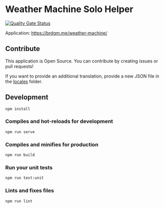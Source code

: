 # Weather Machine Solo Helper

[![Quality Gate Status](https://sonarcloud.io/api/project_badges/measure?project=brdgm_weather-machine-solo-helper&metric=alert_status)](https://sonarcloud.io/summary/new_code?id=brdgm_weather-machine-solo-helper)


Application: https://brdgm.me/weather-machine/


## Contribute

This application is Open Source. You can contribute by creating issues or pull requests!

If you want to provide an additional translation, provide a new JSON file in the [locales](https://github.com/brdgm/weather-machine-solo-helper/tree/develop/src/locales) folder.


## Development
```
npm install
```

### Compiles and hot-reloads for development
```
npm run serve
```

### Compiles and minifies for production
```
npm run build
```

### Run your unit tests
```
npm run test:unit
```

### Lints and fixes files
```
npm run lint
```
